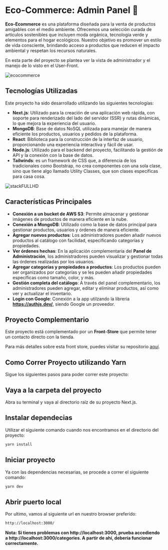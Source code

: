 # Eco-Commerce: Admin Panel 🌿

**Eco-Ecommerce** es una plataforma diseñada para la venta de productos amigables con el medio ambiente. Ofrecemos una selección curada de artículos sostenibles que incluyen moda orgánica, tecnología verde y elementos para el hogar ecológicos. Nuestro objetivo es promover un estilo de vida consciente, brindando acceso a productos que reducen el impacto ambiental y respetan los recursos naturales.

En esta parte del proyecto se plantea ver la vista de administrador y el manejo de lo visto en el User-Front.

![ecocommerce](https://github.com/user-attachments/assets/1259bd33-6363-418e-86e0-5f88db7000d3)




## Tecnologías Utilizadas

Este proyecto ha sido desarrollado utilizando las siguientes tecnologías:

- **Next.js**: Utilizado para la creación de una aplicación web rápida, con soporte para renderizado del lado del servidor (SSR) y rutas dinámicas, lo que mejora la experiencia del usuario.
- **MongoDB**: Base de datos NoSQL utilizada para manejar de manera eficiente los productos, usuarios y pedidos de la plataforma.
- **React**: Biblioteca para la construcción de la interfaz de usuario, proporcionando una experiencia interactiva y fácil de usar.
- **Node.js**: Utilizado para el backend del proyecto, facilitando la gestión de API y la conexión con la base de datos.
- **Tailwinds**: es un framework de CSS que, a diferencia de los tradicionales como Bootstrap, no crea componentes con una sola clase, sino que tiene algo llamado Utility Classes, que son clases específicas para casa cosa.






![stackFULLHD](https://github.com/user-attachments/assets/a29a0c4b-3343-4e01-9c28-045f1c6a0c42)


## Características Principales

- **Conexión a un bucket de AWS S3**: Permite almacenar y gestionar imágenes de productos de manera eficiente en la nube.
- **Conexión a MongoDB**: Utilizado como la base de datos principal para gestionar productos, usuarios y órdenes de manera eficiente.
- **Agregar nuevos productos**: Los administradores pueden añadir nuevos productos al catálogo con facilidad, especificando categorías y propiedades.
- **Ver órdenes hechas**: En la aplicación complementaria del **Panel de Administración**, los administradores pueden visualizar y gestionar todas las órdenes realizadas por los usuarios.
- **Agregar categorías y propiedades a productos**: Los productos pueden ser organizados por categorías y se les pueden añadir propiedades específicas como tamaño, color, y más.
- **Gestión completa del catálogo**: A través del panel complementario, los administradores pueden agregar, editar y eliminar productos, así como ver y actualizar el inventario.
- **Login con Google**: Conexión a la app utilzando la libreria **https://authjs.dev/**, siendo Google un proveedor.

## Proyecto Complementario

Este proyecto está complementado por un **Front-Store** que permite tener un contacto directo con la tienda.

Para más detalles sobre esta front store, puedes visitar su repositorio [aquí](https://github.com/KrankVegan/userinterface).


## Como Correr Proyecto utilizando Yarn

Sigue los siguientes pasos para poder correr este proyecto: 

## Vaya a la carpeta del proyecto

Abra su terminal y vaya al directorio raíz de su proyecto Next.js.

## Instalar dependecias

Utilizar el siguiente comando cuando nos encontramos en el directorio del proyecto:


```bash
yarn install
```


## Iniciar proyecto

Ya con las dependencias necesarias, se procede a correr el siguiente comando:


```bash
yarn dev
```

## Abrir puerto local

Por ultimo, vamos al siguiente url en nuestro browser preferido:


```bash
http://localhost:3000/
```




**Nota: Si tienes problemas con http://localhost:3000, prueba accediendo a http://localhost:3000/categories. A partir de ahí, debería funcionar correctamente.** 




